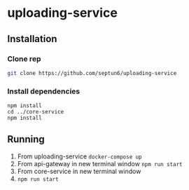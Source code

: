 # uploading-service

## Installation

### Clone rep

```bash
git clone https://github.com/septun6/uploading-service
```

### Install dependencies
```cd api-gateway
npm install
cd ../core-service
npm install
```

## Running
1. From uploading-service
```docker-compose up```
2. From api-gateway in new terminal window
```npm run start```
3. From core-service in new terminal window
4. ```npm run start```
